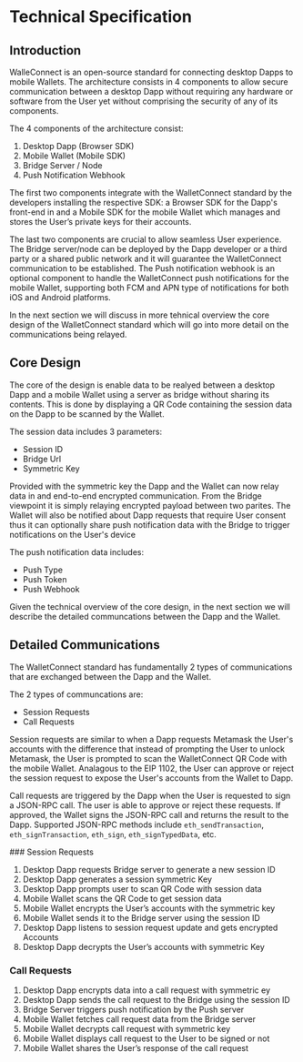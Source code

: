 # Technical Specification

## Introduction

WalleConnect is an open-source standard for connecting desktop Dapps to mobile Wallets. The architecture consists in 4 components to allow secure communication between a desktop Dapp without requiring any hardware or software from the User yet without comprising the security of any of its components.

The 4 components of the architecture consist:

1. Desktop Dapp (Browser SDK)
2. Mobile Wallet (Mobile SDK)
3. Bridge Server / Node
4. Push Notification Webhook

The first two components integrate with the WalletConnect standard by the developers installing the respective SDK: a Browser SDK for the Dapp's front-end in and a Mobile SDK for the mobile Wallet which manages and stores the User’s private keys for their accounts.

The last two components are crucial to allow seamless User experience. The Bridge server/node can be deployed by the Dapp developer or a third party or a shared public network and it will guarantee the WalletConnect communication to be established. The Push notification webhook is an optional component to handle the WalletConnect push notifications for the mobile Wallet, supporting both FCM and APN type of notifications for both iOS and Android platforms.

In the next section we will discuss in more tehnical overview the core design of the WalletConnect standard which will go into more detail on the communications being relayed.

## Core Design

The core of the design is enable data to be realyed between a desktop Dapp and a mobile Wallet using a server as bridge without sharing its contents. This is done by displaying a QR Code containing the session data on the Dapp to be scanned by the Wallet.

The session data includes 3 parameters:

- Session ID
- Bridge Url
- Symmetric Key

Provided with the symmetric key the Dapp and the Wallet can now relay data in and end-to-end encrypted communication. From the Bridge viewpoint it is simply relaying encrypted payload between two parites. The Wallet will also be notified about Dapp requests that require User consent thus it can optionally share push notification data with the Bridge to trigger notifications on the User's device

The push notification data includes:

- Push Type
- Push Token
- Push Webhook

Given the technical overview of the core design, in the next section we will describe the detailed communcations between the Dapp and the Wallet.

## Detailed Communications

The WalletConnect standard has fundamentally 2 types of communications that are exchanged between the Dapp and the Wallet.

The 2 types of communcations are:

- Session Requests
- Call Requests

Session requests are similar to when a Dapp requests Metamask the User's accounts with the difference that instead of prompting the User to unlock Metamask, the User is prompted to scan the WalletConnect QR Code with the mobile Wallet. Analagous to the EIP 1102, the User can approve or reject the session request to expose the User's accounts from the Wallet to Dapp.

Call requests are triggered by the Dapp when the User is requested to sign a JSON-RPC call. The user is able to approve or reject these requests. If approved, the Wallet signs the JSON-RPC call and returns the result to the Dapp. Supported JSON-RPC methods include `eth_sendTransaction`, `eth_signTransaction`, `eth_sign`, `eth_signTypedData`, etc.

### Session Requests

1. Desktop Dapp requests Bridge server to generate a new session ID
2. Desktop Dapp generates a session symmetric Key
3. Desktop Dapp prompts user to scan QR Code with session data
4. Mobile Wallet scans the QR Code to get session data
5. Mobile Wallet encrypts the User’s accounts with the symmetric key
6. Mobile Wallet sends it to the Bridge server using the session ID
7. Desktop Dapp listens to session request update and gets encrypted Accounts
8. Desktop Dapp decrypts the User’s accounts with symmetric Key

### Call Requests

1. Desktop Dapp encrypts data into a call request with symmetric ey
2. Desktop Dapp sends the call request to the Bridge using the session ID
3. Bridge Server triggers push notification by the Push server
4. Mobile Wallet fetches call request data from the Bridge server
5. Mobile Wallet decrypts call request with symmetric key
6. Mobile Wallet displays call request to the User to be signed or not
7. Mobile Wallet shares the User’s response of the call request
